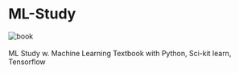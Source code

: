 # ML-Study
![book](http://image.kyobobook.co.kr/images/book/large/188/l4801165215188.jpg)
<br><br>
ML Study w. Machine Learning Textbook with Python, Sci-kit learn, Tensorflow 